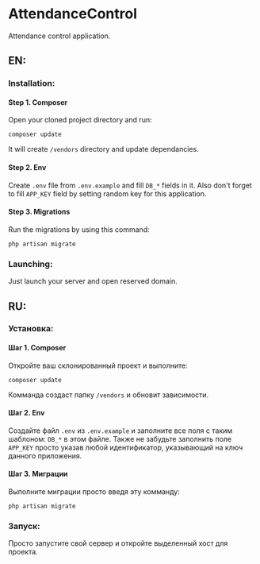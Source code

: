 # AttendanceControl
Attendance control application.

## EN:

### Installation:
#### Step 1. Composer
Open your cloned project directory and run:
```
composer update
```
It will create `/vendors` directory and update dependancies.
#### Step 2. Env
Create `.env` file from `.env.example` and fill `DB_*` fields in it. Also don't forget to fill `APP_KEY` field by setting random key for this application.
#### Step 3. Migrations
Run the migrations by using this command:
```
php artisan migrate
```

### Launching:
Just launch your server and open reserved domain.

## RU:

### Установка:
#### Шаг 1. Composer
Откройте ваш склонированный проект и выполните:
```
composer update
```
Комманда создаст папку `/vendors` и обновит зависимости.
#### Шаг 2. Env
Создайте файл `.env` из `.env.example` и заполните все поля с таким шаблоном: `DB_*` в этом файле. Также не забудьте заполнить поле `APP_KEY` просто указав любой идентификатор, указывающий на ключ данного приложения.
#### Шаг 3. Миграции
Выполните миграции просто введя эту комманду:
```
php artisan migrate
```

### Запуск:
Просто запустите свой сервер и откройте выделенный хост для проекта.
